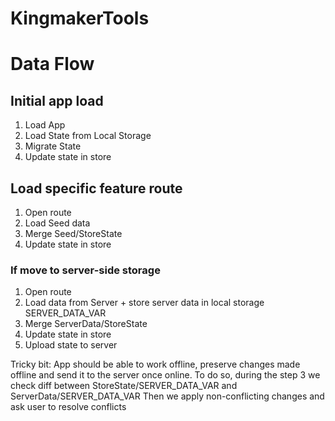 # KingmakerTools

# Data Flow

## Initial app load

1. Load App
2. Load State from Local Storage
3. Migrate State
4. Update state in store

## Load specific feature route

1. Open route
2. Load Seed data
3. Merge Seed/StoreState
4. Update state in store

### If move to server-side storage

1. Open route
2. Load data from Server + store server data in local storage SERVER_DATA_VAR
3. Merge ServerData/StoreState
4. Update state in store
5. Upload state to server

Tricky bit: App should be able to work offline, preserve changes made offline and send it to the server once online.
To do so, during the step 3 we check diff between StoreState/SERVER_DATA_VAR and ServerData/SERVER_DATA_VAR
Then we apply non-conflicting changes and ask user to resolve conflicts
